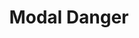 ---
title: Modal Danger
category: Application
paid: true
isActive: false
ltr: {"preview":"function App() {\n  const [state, setState] = React.useState(true);\n  React.useEffect(() => {\n    if (!state) setTimeout(() => setState(true), 1200);\n  }, [state]);\n  return /*#__PURE__*/React.createElement(\"div\", {\n    style: {\n      height: '550px'\n    }\n  }, state ? /*#__PURE__*/React.createElement(\"div\", {\n    className: \"fixed inset-0 z-10 overflow-y-auto\"\n  }, /*#__PURE__*/React.createElement(\"div\", {\n    className: \"fixed inset-0 w-full h-full bg-black opacity-40\",\n    onClick: () => setState(false)\n  }), /*#__PURE__*/React.createElement(\"div\", {\n    className: \"flex items-center min-h-screen px-4 py-8\"\n  }, /*#__PURE__*/React.createElement(\"div\", {\n    className: \"relative w-full max-w-lg p-4 mx-auto bg-white rounded-md shadow-lg\"\n  }, /*#__PURE__*/React.createElement(\"div\", {\n    className: \"mt-3 sm:flex\"\n  }, /*#__PURE__*/React.createElement(\"div\", {\n    className: \"flex items-center justify-center flex-none w-12 h-12 mx-auto bg-red-100 rounded-full\"\n  }, /*#__PURE__*/React.createElement(\"svg\", {\n    xmlns: \"http://www.w3.org/2000/svg\",\n    className: \"w-6 h-6 text-red-600\",\n    viewBox: \"0 0 20 20\",\n    fill: \"currentColor\"\n  }, /*#__PURE__*/React.createElement(\"path\", {\n    fillRule: \"evenodd\",\n    d: \"M8.257 3.099c.765-1.36 2.722-1.36 3.486 0l5.58 9.92c.75 1.334-.213 2.98-1.742 2.98H4.42c-1.53 0-2.493-1.646-1.743-2.98l5.58-9.92zM11 13a1 1 0 11-2 0 1 1 0 012 0zm-1-8a1 1 0 00-1 1v3a1 1 0 002 0V6a1 1 0 00-1-1z\",\n    clipRule: \"evenodd\"\n  }))), /*#__PURE__*/React.createElement(\"div\", {\n    className: \"mt-2 text-center sm:ml-4 sm:text-left\"\n  }, /*#__PURE__*/React.createElement(\"h4\", {\n    className: \"text-lg font-medium text-gray-800\"\n  }, \"Delete account ?\"), /*#__PURE__*/React.createElement(\"p\", {\n    className: \"mt-2 text-[15px] leading-relaxed text-gray-500\"\n  }, \"Lorem ipsum dolor sit amet, consectetur adipiscing elit, sed do eiusmod tempor incididunt ut labore et dolore magna aliqua.\"), /*#__PURE__*/React.createElement(\"div\", {\n    className: \"items-center gap-2 mt-3 sm:flex\"\n  }, /*#__PURE__*/React.createElement(\"button\", {\n    className: \"w-full mt-2 p-2.5 flex-1 text-white bg-red-600 rounded-md outline-none ring-offset-2 ring-red-600 focus:ring-2\",\n    onClick: () => setState(false)\n  }, \"Delete\"), /*#__PURE__*/React.createElement(\"button\", {\n    className: \"w-full mt-2 p-2.5 flex-1 text-gray-800 rounded-md outline-none border ring-offset-2 ring-indigo-600 focus:ring-2\",\n    onClick: () => setState(false)\n  }, \"Cancel\"))))))) : '');\n}","vue":{"vueCss":[{"code":"<template>\n  <div class=\"modal-danger\" :class=\"[open ? 'hidden' : 'block']\">\n    <div class=\"modal-cover\" :class=\"[open ? 'hidden' : 'block']\"></div>\n    <div class=\"modal-container\" :class=\"[open ? 'hidden' : 'block']\">\n      <div class=\"modal\">\n        <div class=\"modal-header\">\n          <div class=\"modal-icon\">\n            <svg xmlns=\"http://www.w3.org/2000/svg\" class=\"w-6 h-6 text-red-600\" viewBox=\"0 0 20 20\"\n              fill=\"currentColor\">\n              <path fillRule=\"evenodd\"\n                d=\"M8.257 3.099c.765-1.36 2.722-1.36 3.486 0l5.58 9.92c.75 1.334-.213 2.98-1.742 2.98H4.42c-1.53 0-2.493-1.646-1.743-2.98l5.58-9.92zM11 13a1 1 0 11-2 0 1 1 0 012 0zm-1-8a1 1 0 00-1 1v3a1 1 0 002 0V6a1 1 0 00-1-1z\"\n                clipRule=\"evenodd\" />\n            </svg>\n          </div>\n          <div class=\"modal-details\">\n            <h4>\n              Delete account ?\n            </h4>\n            <p>\n              Lorem ipsum dolor sit amet, consectetur adipiscing elit, sed do eiusmod tempor incididunt ut labore et\n              dolore magna aliqua.\n            </p>\n            <div class=\"modal-footer\">\n              <button class=\"btn-primary\" @click=\"modalOpen()\">\n                Delete\n              </button>\n              <button class=\"btn-secondary\" @click=\"modalOpen()\">\n                Cancel\n              </button>\n            </div>\n          </div>\n        </div>\n      </div>\n    </div>\n  </div>\n</template>\n\n<script>\nimport { ref } from 'vue';\nexport default {\n  setup() {\n    let open = ref(false);\n    function modalOpen() {\n      open.value = !open.value;\n    }\n    return { open, modalOpen }\n  }\n}\n</script>","label":"App.vue"},{"code":".modal-danger,\n.modal-danger .modal-cover {\n  top: 0px;\n  right: 0px;\n  bottom: 0px;\n  left: 0px;\n}\n\n.modal-danger {\n  position: fixed;\n  overflow-y: auto;\n}\n\n.modal-danger .modal-cover {\n  position: fixed;\n  width: 100%;\n  height: 100%;\n  background-color: #000;\n  opacity: 0.4;\n}\n\n.modal-danger .modal-container {\n  display: flex;\n  align-items: center;\n  min-height: 100vh;\n  padding: 2rem 1rem 2rem 1rem;\n}\n\n.modal-danger .modal-container .modal {\n  position: relative;\n  width: 100%;\n  max-width: 32rem;\n  padding: 1rem;\n  margin-left: auto;\n  margin-right: auto;\n  background-color: #FFF;\n  border-radius: 0.375rem;\n  box-shadow: 0 10px 15px -3px #0000001a, 0 4px 6px -4px #0000001a;\n}\n\n.modal-danger .modal-container .modal .modal-header {\n  margin-top: 0.75rem;\n}\n\n@media (min-width: 640px) {\n  .modal-danger .modal-container .modal .modal-header {\n    display: flex;\n  }\n}\n\n.modal-danger .modal-container .modal .modal-header .modal-icon {\n  display: flex;\n  align-items: center;\n  justify-content: center;\n  flex: none;\n  width: 3rem;\n  height: 3rem;\n  margin-left: auto;\n  margin-right: auto;\n  background-color: #fee2e2;\n  border-radius: 50%;\n}\n\n.modal-danger .modal-container .modal .modal-header .modal-icon svg {\n  width: 1.5rem;\n  height: 1.5rem;\n  color: #dc2626;\n}\n\n.modal-danger .modal-container .modal .modal-header .modal-details {\n  margin-top: 0.5rem;\n  text-align: center;\n}\n\n@media (min-width: 640px) {\n  .modal-danger .modal-container .modal .modal-header .modal-details {\n    margin-left: 1rem;\n    text-align: left;\n  }\n}\n\n.modal-danger .modal-container .modal .modal-header .modal-details h4 {\n  font-size: 1.125rem;\n  line-height: 1.75rem;\n  font-weight: 500;\n  color: #1f2937;\n}\n\n.modal-danger .modal-container .modal .modal-header .modal-details p {\n  margin-top: 0.5rem;\n  font-size: 15px;\n  line-height: 1.625;\n  color: #6b7280;\n}\n\n.modal-danger .modal-container .modal .modal-header .modal-details .modal-footer {\n  margin-top: 0.75rem;\n}\n\n@media (min-width: 640px) {\n  .modal-danger .modal-container .modal .modal-header .modal-details .modal-footer {\n    display: flex;\n    align-items: center;\n    gap: 0.5rem;\n  }\n}\n\n.modal-danger .modal-container .modal .modal-header .modal-details .modal-footer .btn-primary,\n.modal-danger .modal-container .modal .modal-header .modal-details .modal-footer .btn-secondary {\n  width: 100%;\n  margin-top: 0.5rem;\n  padding: 0.625rem;\n  flex: 1;\n  outline: none;\n  border-radius: 0.375rem;\n}\n\n.modal-danger .modal-container .modal .modal-header .modal-details .modal-footer .btn-primary {\n  background-color: #dc2626;\n  color: #FFF;\n}\n\n.modal-danger .modal-container .modal .modal-header .modal-details .modal-footer .btn-primary:focus {\n  box-shadow: 0 0 0 2px white, 0 0 0 4px #dc2626;\n}\n\n.modal-danger .modal-container .modal .modal-header .modal-details .modal-footer .btn-secondary {\n  border: solid 1px #e5e7eb;\n  color: #1f2937;\n}\n\n.modal-danger .modal-container .modal .modal-header .modal-details .modal-footer .btn-secondary:focus {\n  box-shadow: 0 0 0 2px white, 0 0 0 4px #4f46e5;\n}\n\n.hidden {\n  display: none;\n}\n.block {\n  display: block;\n}","label":"style.css"}],"vueTail":[{"code":"<template>\n  <div class=\"fixed inset-0 z-10 overflow-y-auto\">\n    <div class=\"fixed inset-0 w-full h-full bg-black opacity-40\" :class=\"[open ? 'hidden' : 'block']\"></div>\n    <div class=\"flex items-center min-h-screen px-4 py-8\" :class=\"[open ? 'hidden' : 'block']\">\n      <div class=\"relative w-full max-w-lg p-4 mx-auto bg-white rounded-md shadow-lg\">\n        <div class=\"mt-3 sm:flex\">\n          <div class=\"flex items-center justify-center flex-none w-12 h-12 mx-auto bg-red-100 rounded-full\">\n            <svg xmlns=\"http://www.w3.org/2000/svg\" class=\"w-6 h-6 text-red-600\" viewBox=\"0 0 20 20\"\n              fill=\"currentColor\">\n              <path fillRule=\"evenodd\"\n                d=\"M8.257 3.099c.765-1.36 2.722-1.36 3.486 0l5.58 9.92c.75 1.334-.213 2.98-1.742 2.98H4.42c-1.53 0-2.493-1.646-1.743-2.98l5.58-9.92zM11 13a1 1 0 11-2 0 1 1 0 012 0zm-1-8a1 1 0 00-1 1v3a1 1 0 002 0V6a1 1 0 00-1-1z\"\n                clipRule=\"evenodd\" />\n            </svg>\n          </div>\n          <div class=\"mt-2 text-center sm:ml-4 sm:text-left\">\n            <h4 class=\"text-lg font-medium text-gray-800\">\n              Delete account ?\n            </h4>\n            <p class=\"mt-2 text-[15px] leading-relaxed text-gray-500\">\n              Lorem ipsum dolor sit amet, consectetur adipiscing elit, sed do eiusmod tempor incididunt ut labore et\n              dolore magna aliqua.\n            </p>\n            <div class=\"items-center gap-2 mt-3 sm:flex\">\n              <button @click=\"modalOpen()\"\n                class=\"w-full mt-2 p-2.5 flex-1 text-white bg-red-600 rounded-md outline-none ring-offset-2 ring-red-600 focus:ring-2\">\n                Delete\n              </button>\n              <button @click=\"modalOpen()\"\n                class=\"w-full mt-2 p-2.5 flex-1 text-gray-800 rounded-md outline-none border ring-offset-2 ring-indigo-600 focus:ring-2\">\n                Cancel\n              </button>\n            </div>\n          </div>\n        </div>\n      </div>\n    </div>\n  </div>\n</template>\n\n<script>\nimport { ref } from 'vue';\nexport default {\n  setup() {\n    let open = ref(false);\n    function modalOpen() {\n      open.value = !open.value;\n    }\n    return { open, modalOpen }\n  }\n}\n</script>","label":"App.vue"}]},"react":{"jsxTail":[{"code":"import { useState } from \"react\"\n\nexport default () => {\n\n    const [state, setState] = useState(true)\n\n    return (\n        state ? (\n            <div className=\"fixed inset-0 z-10 overflow-y-auto\">\n                <div className=\"fixed inset-0 w-full h-full bg-black opacity-40\" onClick={() => setState(false)}></div>\n                <div className=\"flex items-center min-h-screen px-4 py-8\">\n                    <div className=\"relative w-full max-w-lg p-4 mx-auto bg-white rounded-md shadow-lg\">\n                        <div className=\"mt-3 sm:flex\">\n                            <div className=\"flex items-center justify-center flex-none w-12 h-12 mx-auto bg-red-100 rounded-full\">\n                                <svg xmlns=\"http://www.w3.org/2000/svg\" className=\"w-6 h-6 text-red-600\" viewBox=\"0 0 20 20\" fill=\"currentColor\">\n                                    <path fillRule=\"evenodd\" d=\"M8.257 3.099c.765-1.36 2.722-1.36 3.486 0l5.58 9.92c.75 1.334-.213 2.98-1.742 2.98H4.42c-1.53 0-2.493-1.646-1.743-2.98l5.58-9.92zM11 13a1 1 0 11-2 0 1 1 0 012 0zm-1-8a1 1 0 00-1 1v3a1 1 0 002 0V6a1 1 0 00-1-1z\" clipRule=\"evenodd\" />\n                                </svg>\n                            </div>\n                            <div className=\"mt-2 text-center sm:ml-4 sm:text-left\">\n                                <h4 className=\"text-lg font-medium text-gray-800\">\n                                    Delete account ?\n                                </h4>\n                                <p className=\"mt-2 text-[15px] leading-relaxed text-gray-500\">\n                                    Lorem ipsum dolor sit amet, consectetur adipiscing elit, sed do eiusmod tempor incididunt ut labore et dolore magna aliqua.\n                                </p>\n                                <div className=\"items-center gap-2 mt-3 sm:flex\">\n                                    <button className=\"w-full mt-2 p-2.5 flex-1 text-white bg-red-600 rounded-md outline-none ring-offset-2 ring-red-600 focus:ring-2\"\n                                        onClick={() => setState(false)}\n                                    >\n                                        Delete\n                                    </button>\n                                    <button className=\"w-full mt-2 p-2.5 flex-1 text-gray-800 rounded-md outline-none border ring-offset-2 ring-indigo-600 focus:ring-2\"\n                                        onClick={() => setState(false)}\n                                    >\n                                        Cancel\n                                    </button>\n                                </div>\n                            </div>\n                        </div>\n                    </div>\n                </div>\n            </div>\n        ) : ''\n    )\n}\n","label":"App.jsx"}],"jsxCss":[{"code":"import { useState } from \"react\"\n\nexport default () => {\n\n    const [state, setState] = useState(true)\n\n    return (\n        state ? (\n            <div className=\"modal-danger\">\n                <div className=\"modal-cover\" onClick={() => setState(false)}></div>\n                <div className=\"modal-container\">\n                    <div className=\"modal\">\n                        <div className=\"modal-header\">\n                            <div className=\"modal-icon\">\n                                <svg xmlns=\"http://www.w3.org/2000/svg\" className=\"w-6 h-6 text-red-600\" viewBox=\"0 0 20 20\" fill=\"currentColor\">\n                                    <path fillRule=\"evenodd\" d=\"M8.257 3.099c.765-1.36 2.722-1.36 3.486 0l5.58 9.92c.75 1.334-.213 2.98-1.742 2.98H4.42c-1.53 0-2.493-1.646-1.743-2.98l5.58-9.92zM11 13a1 1 0 11-2 0 1 1 0 012 0zm-1-8a1 1 0 00-1 1v3a1 1 0 002 0V6a1 1 0 00-1-1z\" clipRule=\"evenodd\" />\n                                </svg>\n                            </div>\n                            <div className=\"modal-details\">\n                                <h4>\n                                    Delete account ?\n                                </h4>\n                                <p>\n                                    Lorem ipsum dolor sit amet, consectetur adipiscing elit, sed do eiusmod tempor incididunt ut labore et dolore magna aliqua.\n                                </p>\n                                <div className=\"modal-footer\">\n                                    <button className=\"btn-primary\"\n                                        onClick={() => setState(false)}\n                                    >\n                                        Delete\n                                    </button>\n                                    <button className=\"btn-secondary\"\n                                        onClick={() => setState(false)}\n                                    >\n                                        Cancel\n                                    </button>\n                                </div>\n                            </div>\n                        </div>\n                    </div>\n                </div>\n            </div>\n        ) : ''\n    )\n}","label":"App.jsx"},{"code":".modal-danger, .modal-danger .modal-cover {\n  top: 0px;\n  right: 0px;\n  bottom: 0px;\n  left: 0px;\n}\n\n.modal-danger {\n  position: fixed;\n  overflow-y: auto;\n}\n.modal-danger .modal-cover {\n  position: fixed;\n  width: 100%;\n  height: 100%;\n  background-color: #000;\n  opacity: 0.4;\n}\n.modal-danger .modal-container {\n  display: flex;\n  align-items: center;\n  min-height: 100vh;\n  padding: 2rem 1rem 2rem 1rem;\n}\n.modal-danger .modal-container .modal {\n  position: relative;\n  width: 100%;\n  max-width: 32rem;\n  padding: 1rem;\n  margin-left: auto;\n  margin-right: auto;\n  background-color: #FFF;\n  border-radius: 0.375rem;\n  box-shadow: 0 10px 15px -3px #0000001a, 0 4px 6px -4px #0000001a;\n}\n.modal-danger .modal-container .modal .modal-header {\n  margin-top: 0.75rem;\n}\n@media (min-width: 640px) {\n  .modal-danger .modal-container .modal .modal-header {\n    display: flex;\n  }\n}\n.modal-danger .modal-container .modal .modal-header .modal-icon {\n  display: flex;\n  align-items: center;\n  justify-content: center;\n  flex: none;\n  width: 3rem;\n  height: 3rem;\n  margin-left: auto;\n  margin-right: auto;\n  background-color: #fee2e2;\n  border-radius: 50%;\n}\n.modal-danger .modal-container .modal .modal-header .modal-icon svg {\n  width: 1.5rem;\n  height: 1.5rem;\n  color: #dc2626;\n}\n.modal-danger .modal-container .modal .modal-header .modal-details {\n  margin-top: 0.5rem;\n  text-align: center;\n}\n@media (min-width: 640px) {\n  .modal-danger .modal-container .modal .modal-header .modal-details {\n    margin-left: 1rem;\n    text-align: left;\n  }\n}\n.modal-danger .modal-container .modal .modal-header .modal-details h4 {\n  font-size: 1.125rem;\n  line-height: 1.75rem;\n  font-weight: 500;\n  color: #1f2937;\n}\n.modal-danger .modal-container .modal .modal-header .modal-details p {\n  margin-top: 0.5rem;\n  font-size: 15px;\n  line-height: 1.625;\n  color: #6b7280;\n}\n.modal-danger .modal-container .modal .modal-header .modal-details .modal-footer {\n  margin-top: 0.75rem;\n}\n@media (min-width: 640px) {\n  .modal-danger .modal-container .modal .modal-header .modal-details .modal-footer {\n    display: flex;\n    align-items: center;\n    gap: 0.5rem;\n  }\n}\n.modal-danger .modal-container .modal .modal-header .modal-details .modal-footer .btn-primary, .modal-danger .modal-container .modal .modal-header .modal-details .modal-footer .btn-secondary {\n  width: 100%;\n  margin-top: 0.5rem;\n  padding: 0.625rem;\n  flex: 1;\n  outline: none;\n  border-radius: 0.375rem;\n}\n.modal-danger .modal-container .modal .modal-header .modal-details .modal-footer .btn-primary {\n  background-color: #dc2626;\n  color: #FFF;\n}\n.modal-danger .modal-container .modal .modal-header .modal-details .modal-footer .btn-primary:focus {\n  box-shadow: 0 0 0 2px white, 0 0 0 4px #dc2626;\n}\n.modal-danger .modal-container .modal .modal-header .modal-details .modal-footer .btn-secondary {\n  border: solid 1px #e5e7eb;\n  color: #1f2937;\n}\n.modal-danger .modal-container .modal .modal-header .modal-details .modal-footer .btn-secondary:focus {\n  box-shadow: 0 0 0 2px white, 0 0 0 4px #4f46e5;\n}","label":"style.css"}]}}
rtl: {"vue":{"vueTail":[],"vueCss":[]},"preview":"function App() {\n  const [state, setState] = React.useState(true);\n  React.useEffect(() => {\n    if (!state) setTimeout(() => setState(true), 1200);\n  }, [state]);\n  return /*#__PURE__*/React.createElement(\"div\", {\n    style: {\n      height: '550px'\n    }\n  }, state ? /*#__PURE__*/React.createElement(\"div\", {\n    className: \"fixed inset-0 z-10 overflow-y-auto\"\n  }, /*#__PURE__*/React.createElement(\"div\", {\n    className: \"fixed inset-0 w-full h-full bg-black opacity-40\",\n    onClick: () => setState(false)\n  }), /*#__PURE__*/React.createElement(\"div\", {\n    className: \"flex items-center min-h-screen px-4 py-8\"\n  }, /*#__PURE__*/React.createElement(\"div\", {\n    className: \"relative w-full max-w-lg p-4 mx-auto bg-white rounded-md shadow-lg\"\n  }, /*#__PURE__*/React.createElement(\"div\", {\n    className: \"mt-3 sm:flex\"\n  }, /*#__PURE__*/React.createElement(\"div\", {\n    className: \"flex items-center justify-center flex-none w-12 h-12 mx-auto bg-red-100 rounded-full\"\n  }, /*#__PURE__*/React.createElement(\"svg\", {\n    xmlns: \"http://www.w3.org/2000/svg\",\n    className: \"w-6 h-6 text-red-600\",\n    viewBox: \"0 0 20 20\",\n    fill: \"currentColor\"\n  }, /*#__PURE__*/React.createElement(\"path\", {\n    fillRule: \"evenodd\",\n    d: \"M8.257 3.099c.765-1.36 2.722-1.36 3.486 0l5.58 9.92c.75 1.334-.213 2.98-1.742 2.98H4.42c-1.53 0-2.493-1.646-1.743-2.98l5.58-9.92zM11 13a1 1 0 11-2 0 1 1 0 012 0zm-1-8a1 1 0 00-1 1v3a1 1 0 002 0V6a1 1 0 00-1-1z\",\n    clipRule: \"evenodd\"\n  }))), /*#__PURE__*/React.createElement(\"div\", {\n    className: \"mt-2 text-center sm:mr-4 sm:text-right\"\n  }, /*#__PURE__*/React.createElement(\"h4\", {\n    className: \"text-lg font-medium text-gray-800\"\n  }, \"\\u062D\\u0630\\u0641 \\u0627\\u0644\\u062D\\u0633\\u0627\\u0628\\u061F\"), /*#__PURE__*/React.createElement(\"p\", {\n    className: \"mt-2 text-[15px] leading-relaxed text-gray-500\"\n  }, \"\\u0627\\u0644\\u0623\\u0644\\u0645 \\u0628\\u062D\\u062F \\u0630\\u0627\\u062A\\u0647 \\u0647\\u0648 \\u062D\\u0628 \\u0627\\u0644\\u0623\\u0644\\u0645\\u060C \\u0627\\u0644\\u0645\\u0634\\u0627\\u0643\\u0644 \\u0627\\u0644\\u0628\\u064A\\u0626\\u064A\\u0629 \\u0627\\u0644\\u0631\\u0626\\u064A\\u0633\\u064A\\u0629\\u060C \\u0644\\u0643\\u0646\\u064A \\u0623\\u0639\\u0637\\u064A \\u0647\\u0630\\u0627 \\u0627\\u0644\\u0646\\u0648\\u0639 \\u0645\\u0646 \\u0627\\u0644\\u0648\\u0642\\u062A \\u0644\\u0644\\u062A\\u0631\\u0627\\u062C\\u0639\\u060C \\u0628\\u062D\\u064A\\u062B \\u064A\\u0643\\u0648\\u0646 \\u0647\\u0646\\u0627\\u0643 \\u0628\\u0639\\u0636 \\u0627\\u0644\\u0623\\u0644\\u0645 \\u0648\\u0627\\u0644\\u0623\\u0644\\u0645 \\u0627\\u0644\\u0639\\u0638\\u064A\\u0645\\u064A\\u0646. \\u0627\\u0644\\u0622\\u0646 \\u0627\\u0644\\u0623\\u0644\\u0645 \\u064A\\u062D\\u062A\\u0627\\u062C \\u0625\\u0644\\u0649 \\u0633\\u064A\\u0627\\u0631\\u0629\\u060C \\u0644\\u0643\\u0646 \\u0627\\u0644\\u0643\\u0627\\u0631\\u062A\\u0648\\u0646 \\u0646\\u0641\\u0633\\u0647 \\u0627\\u0644\\u0622\\u0646. \\u064A\\u0645\\u0643\\u0646\\u0643 \\u0625\\u0646\\u0634\\u0627\\u0621 \\u0647\\u0630\\u0627 \\u0627\\u0644\\u0628\\u0627\\u0628 \\u0645\\u0639 venenatis.\"), /*#__PURE__*/React.createElement(\"div\", {\n    className: \"items-center gap-2 mt-3 sm:flex\"\n  }, /*#__PURE__*/React.createElement(\"button\", {\n    className: \"w-full mt-2 p-2.5 flex-1 text-white bg-red-600 rounded-md outline-none ring-offset-2 ring-red-600 focus:ring-2\",\n    onClick: () => setState(false)\n  }, \"\\u062D\\u0630\\u0641\"), /*#__PURE__*/React.createElement(\"button\", {\n    className: \"w-full mt-2 p-2.5 flex-1 text-gray-800 rounded-md outline-none border ring-offset-2 ring-indigo-600 focus:ring-2\",\n    onClick: () => setState(false)\n  }, \"\\u0625\\u0644\\u063A\\u0627\\u0621\"))))))) : '');\n}","react":{"jsxTail":[{"code":"import { useState } from \"react\"\n\nexport default () => {\n\n    const [state, setState] = useState(true)\n\n    return (\n        state ? (\n            <div className=\"fixed inset-0 z-10 overflow-y-auto\">\n                <div className=\"fixed inset-0 w-full h-full bg-black opacity-40\" onClick={() => setState(false)}></div>\n                <div className=\"flex items-center min-h-screen px-4 py-8\">\n                    <div className=\"relative w-full max-w-lg p-4 mx-auto bg-white rounded-md shadow-lg\">\n                        <div className=\"mt-3 sm:flex\">\n                            <div className=\"flex items-center justify-center flex-none w-12 h-12 mx-auto bg-red-100 rounded-full\">\n                                <svg xmlns=\"http://www.w3.org/2000/svg\" className=\"w-6 h-6 text-red-600\" viewBox=\"0 0 20 20\" fill=\"currentColor\">\n                                    <path fillRule=\"evenodd\" d=\"M8.257 3.099c.765-1.36 2.722-1.36 3.486 0l5.58 9.92c.75 1.334-.213 2.98-1.742 2.98H4.42c-1.53 0-2.493-1.646-1.743-2.98l5.58-9.92zM11 13a1 1 0 11-2 0 1 1 0 012 0zm-1-8a1 1 0 00-1 1v3a1 1 0 002 0V6a1 1 0 00-1-1z\" clipRule=\"evenodd\" />\n                                </svg>\n                            </div>\n                            <div className=\"mt-2 text-center sm:mr-4 sm:text-right\">\n                                <h4 className=\"text-lg font-medium text-gray-800\">\n                                    حذف الحساب؟\n                                </h4>\n                                <p className=\"mt-2 text-[15px] leading-relaxed text-gray-500\">\n                                    الألم بحد ذاته هو حب الألم، المشاكل البيئية الرئيسية، لكني أعطي هذا النوع من الوقت للتراجع، بحيث يكون هناك بعض الألم والألم العظيمين. الآن الألم يحتاج إلى سيارة، لكن الكارتون نفسه الآن. يمكنك إنشاء هذا الباب مع.\n                                </p>\n                                <div className=\"items-center gap-2 mt-3 sm:flex\">\n                                    <button className=\"w-full mt-2 p-2.5 flex-1 text-white bg-red-600 rounded-md outline-none ring-offset-2 ring-red-600 focus:ring-2\"\n                                        onClick={() => setState(false)}\n                                    >\n                                        حذف\n                                    </button>\n                                    <button className=\"w-full mt-2 p-2.5 flex-1 text-gray-800 rounded-md outline-none border ring-offset-2 ring-indigo-600 focus:ring-2\"\n                                        onClick={() => setState(false)}\n                                    >\n                                        إلغاء\n                                    </button>\n                                </div>\n                            </div>\n                        </div>\n                    </div>\n                </div>\n            </div>\n        ) : ''\n    )\n}","label":"App.jsx"}],"jsxCss":[{"code":"import { useState } from \"react\"\n\nexport default () => {\n\n    const [state, setState] = useState(true)\n\n    return (\n        state ? (\n            <div className=\"modal-danger\">\n                <div className=\"modal-cover\" onClick={() => setState(false)}></div>\n                <div className=\"modal-container\">\n                    <div className=\"modal\">\n                        <div className=\"modal-header\">\n                            <div className=\"modal-icon\">\n                                <svg xmlns=\"http://www.w3.org/2000/svg\" className=\"w-6 h-6 text-red-600\" viewBox=\"0 0 20 20\" fill=\"currentColor\">\n                                    <path fillRule=\"evenodd\" d=\"M8.257 3.099c.765-1.36 2.722-1.36 3.486 0l5.58 9.92c.75 1.334-.213 2.98-1.742 2.98H4.42c-1.53 0-2.493-1.646-1.743-2.98l5.58-9.92zM11 13a1 1 0 11-2 0 1 1 0 012 0zm-1-8a1 1 0 00-1 1v3a1 1 0 002 0V6a1 1 0 00-1-1z\" clipRule=\"evenodd\" />\n                                </svg>\n                            </div>\n                            <div className=\"modal-details\">\n                                <h4>\n                                    حذف الحساب؟\n                                </h4>\n                                <p>\n                                    الألم بحد ذاته هو حب الألم، المشاكل البيئية الرئيسية، لكني أعطي هذا النوع من الوقت للتراجع، بحيث يكون هناك بعض الألم والألم العظيمين. الآن الألم يحتاج إلى سيارة، لكن الكارتون نفسه الآن. يمكنك إنشاء هذا الباب مع.\n                                </p>\n                                <div className=\"modal-footer\">\n                                    <button className=\"btn-primary\"\n                                        onClick={() => setState(false)}\n                                    >\n                                        حذف\n                                    </button>\n                                    <button className=\"btn-secondary\"\n                                        onClick={() => setState(false)}\n                                    >\n                                        إلغاء\n                                    </button>\n                                </div>\n                            </div>\n                        </div>\n                    </div>\n                </div>\n            </div>\n        ) : ''\n    )\n}","label":"App.jsx"},{"code":".modal-danger, .modal-danger .modal-cover {\n  top: 0px;\n  right: 0px;\n  bottom: 0px;\n  left: 0px;\n}\n\n.modal-danger {\n  position: fixed;\n  overflow-y: auto;\n}\n.modal-danger .modal-cover {\n  position: fixed;\n  width: 100%;\n  height: 100%;\n  background-color: #000;\n  opacity: 0.4;\n}\n.modal-danger .modal-container {\n  display: flex;\n  align-items: center;\n  min-height: 100vh;\n  padding: 2rem 1rem 2rem 1rem;\n}\n.modal-danger .modal-container .modal {\n  position: relative;\n  width: 100%;\n  max-width: 32rem;\n  padding: 1rem;\n  margin-left: auto;\n  margin-right: auto;\n  background-color: #FFF;\n  border-radius: 0.375rem;\n  box-shadow: 0 10px 15px -3px #0000001a, 0 4px 6px -4px #0000001a;\n}\n.modal-danger .modal-container .modal .modal-header {\n  margin-top: 0.75rem;\n}\n@media (min-width: 640px) {\n  .modal-danger .modal-container .modal .modal-header {\n    display: flex;\n  }\n}\n.modal-danger .modal-container .modal .modal-header .modal-icon {\n  display: flex;\n  align-items: center;\n  justify-content: center;\n  flex: none;\n  width: 3rem;\n  height: 3rem;\n  margin-left: auto;\n  margin-right: auto;\n  background-color: #fee2e2;\n  border-radius: 9999px;\n}\n.modal-danger .modal-container .modal .modal-header .modal-icon svg {\n  width: 1.5rem;\n  height: 1.5rem;\n  color: #dc2626;\n}\n.modal-danger .modal-container .modal .modal-header .modal-details {\n  margin-top: 0.5rem;\n  text-align: center;\n}\n@media (min-width: 640px) {\n  .modal-danger .modal-container .modal .modal-header .modal-details {\n    margin-right: 1rem;\n    text-align: right;\n  }\n}\n.modal-danger .modal-container .modal .modal-header .modal-details h4 {\n  font-size: 1.125rem;\n  line-height: 1.75rem;\n  font-weight: 500;\n  color: #1f2937;\n}\n.modal-danger .modal-container .modal .modal-header .modal-details p {\n  margin-top: 0.5rem;\n  font-size: 15px;\n  line-height: 1.625;\n  color: #6b7280;\n}\n.modal-danger .modal-container .modal .modal-header .modal-details .modal-footer {\n  margin-top: 0.75rem;\n}\n@media (min-width: 640px) {\n  .modal-danger .modal-container .modal .modal-header .modal-details .modal-footer {\n    display: flex;\n    align-items: center;\n    gap: 0.5rem;\n  }\n}\n.modal-danger .modal-container .modal .modal-header .modal-details .modal-footer .btn-primary, .modal-danger .modal-container .modal .modal-header .modal-details .modal-footer .btn-secondary {\n  width: 100%;\n  margin-top: 0.5rem;\n  padding: 0.625rem;\n  flex: 1;\n  outline: none;\n  border-radius: 0.375rem;\n}\n.modal-danger .modal-container .modal .modal-header .modal-details .modal-footer .btn-primary {\n  background-color: #dc2626;\n  color: #FFF;\n}\n.modal-danger .modal-container .modal .modal-header .modal-details .modal-footer .btn-primary:focus {\n  box-shadow: 0 0 0 2px white, 0 0 0 4px #dc2626;\n}\n.modal-danger .modal-container .modal .modal-header .modal-details .modal-footer .btn-secondary {\n  border: solid 1px #e5e7eb;\n  color: #1f2937;\n}\n.modal-danger .modal-container .modal .modal-header .modal-details .modal-footer .btn-secondary:focus {\n  box-shadow: 0 0 0 2px white, 0 0 0 4px #4f46e5;\n}","label":"style.css"}]}}
slug: /modals
id: 4c4ab3ac-57c9-4199-aae4-309ee3e4092f
created_at: 2
---